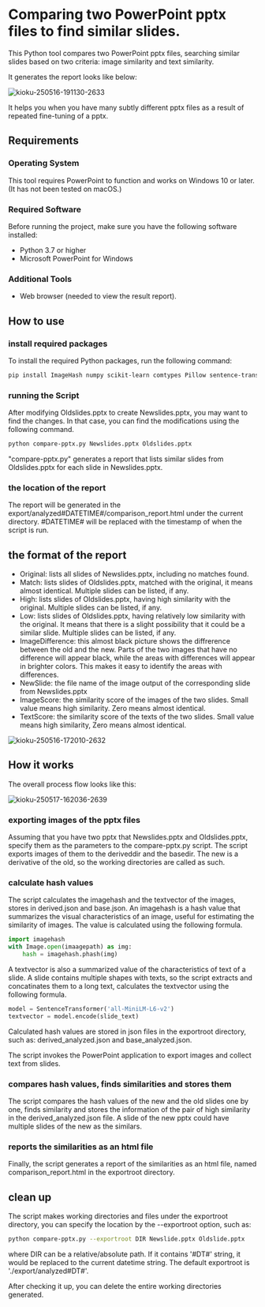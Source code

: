 # Comparing two PowerPoint pptx files to find similar slides.

This Python tool compares two PowerPoint pptx files, searching similar slides based on two criteria: image similarity and text similarity.

It generates the report looks like below:

![kioku-250516-191130-2633](https://github.com/user-attachments/assets/47ba0bd6-cc84-4b09-bda7-95dfb6cdc58c)

It helps you when you have many subtly different pptx files as a result of repeated fine-tuning of a pptx.

## Requirements

### Operating System

This tool requires PowerPoint to function and works on Windows 10 or later.
(It has not been tested on macOS.)

### Required Software

Before running the project, make sure you have the following software installed:

- Python 3.7 or higher
- Microsoft PowerPoint for Windows

### Additional Tools

- Web browser (needed to view the result report).

## How to use

### install required packages

To install the required Python packages, run the following command:

```bash
pip install ImageHash numpy scikit-learn comtypes Pillow sentence-transformers
```

### running the Script

After modifying Oldslides.pptx to create Newslides.pptx, you may want to find the changes. In that case, you can find the modifications using the following command.

```bash
python compare-pptx.py Newslides.pptx Oldslides.pptx
```

"compare-pptx.py" generates a report that lists similar slides from Oldslides.pptx for each slide in Newslides.pptx.

### the location of the report

The report will be generated in the export/analyzed#DATETIME#/comparison\_report.html under the current directory. #DATETIME# will be replaced with the timestamp of when the script is run.

## the format of the report

- Original: lists all slides of Newslides.pptx, including no matches found.
- Match: lists slides of Oldslides.pptx, matched with the original, it means almost identical. Multiple slides can be listed, if any.
- High: lists slides of Oldslides.pptx, having high similarity with the original. Multiple slides can be listed, if any.
- Low: lists slides of Oldslides.pptx, having relatively low similarity with the original. It means that there is a slight possibility that it could be a similar slide. Multiple slides can be listed, if any.
- ImageDifference: this almost black picture shows the diffrerence between the old and the new. Parts of the two images that have no difference will appear black, while the areas with differences will appear in brighter colors. This makes it easy to identify the areas with differences.
- NewSlide: the file name of the image output of the corresponding slide from Newslides.pptx
- ImageScore: the similarity score of the images of the two slides. Small value means high similarity. Zero means almost identical.
- TextScore: the similarity score of the texts of the two slides. Small value means high similarity, Zero means almost identical.

![kioku-250516-172010-2632](https://github.com/user-attachments/assets/a56ca9bc-4655-4965-b5ee-cd90d596f6b3)

## How it works

The overall process flow looks like this:

![kioku-250517-162036-2639](https://github.com/user-attachments/assets/744c305c-df54-4e10-93e3-efd8cb65ca54)


### exporting images of the pptx files

Assuming that you have two pptx that Newslides.pptx and Oldslides.pptx, specify them as the parameters to the compare-pptx.py script.
The script exports images of them to the deriveddir and the basedir. The new is a derivative of the old, so the working directories are called as such.

### calculate hash values

The script calculates the imagehash and the textvector of the images, stores in derived.json and base.json. An imagehash is a hash value that summarizes the visual characteristics of an image, useful for estimating the similarity of images. The value is calculated using the following formula.

```python
import imagehash
with Image.open(imaagepath) as img:
    hash = imagehash.phash(img)
```

A textvector is also a summarized value of the characteristics of text of a slide. A slide contains multiple shapes with texts, so the script extracts and concatinates them to a long text, calculates the textvector using the following formula.

```python
model = SentenceTransformer('all-MiniLM-L6-v2') 
textvector = model.encode(slide_text)
```

Calculated hash values are stored in json files in the exportroot directory, such as: derived_analyzed.json and base_analyzed.json.

The script invokes the PowerPoint application to export images and collect text from slides.

### compares hash values, finds similarities and stores them

The script compares the hash values of the new and the old slides one by one, finds similarity and stores the information of the pair of high similarity in the derived_analyzed.json file. A slide of the new pptx could have multiple slides of the new as the similars.

### reports the similarities as an html file

Finally, the script generates a report of the similarities as an html file, named comparison_report.html in the exportroot directory.

## clean up

The script makes working directories and files under the exportroot directory, you can specify the location by the --exportroot option, such as:

```bash
python compare-pptx.py --exportroot DIR Newslide.pptx Oldslide.pptx
```

where DIR can be a relative/absolute path. If it contains '#DT#' string, it would be replaced to the current datetime string. The default exportroot is './export/analyzed#DT#'.

After checking it up, you can delete the entire working directories generated. 

